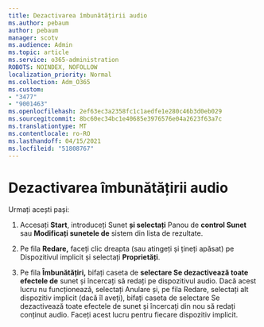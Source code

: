 ```yaml
---
title: Dezactivarea îmbunătățirii audio
ms.author: pebaum
author: pebaum
manager: scotv
ms.audience: Admin
ms.topic: article
ms.service: o365-administration
ROBOTS: NOINDEX, NOFOLLOW
localization_priority: Normal
ms.collection: Adm_O365
ms.custom:
- "3477"
- "9001463"
ms.openlocfilehash: 2ef63ec3a2358fc1c1aedfe1e280c46b3d0eb029
ms.sourcegitcommit: 8bc60ec34bc1e40685e3976576e04a2623f63a7c
ms.translationtype: MT
ms.contentlocale: ro-RO
ms.lasthandoff: 04/15/2021
ms.locfileid: "51808767"
---
```

# <a name="turn-off-audio-enhancement"></a>Dezactivarea îmbunătățirii audio

Urmați acești pași:

1. Accesați **Start**, introduceți Sunet **și selectați** Panou de **control Sunet** sau **Modificați sunetele de** sistem din lista de rezultate.

2. Pe fila **Redare,** faceți clic dreapta (sau atingeți și țineți apăsat) pe Dispozitivul implicit și selectați **Proprietăți**.

3. Pe fila **Îmbunătățiri,** bifați caseta de **selectare Se dezactivează toate efectele de** sunet și încercați să redați pe dispozitivul audio. Dacă acest lucru nu funcționează, selectați  Anulare și, pe fila Redare, selectați  alt dispozitiv implicit (dacă îl aveți), bifați caseta de selectare Se dezactivează toate efectele de sunet și încercați din nou să redați conținut audio.  Faceți acest lucru pentru fiecare dispozitiv implicit.

